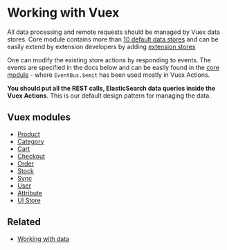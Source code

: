 # Working with Vuex

All data processing and remote requests should be managed by Vuex data stores. Core module contains more than [10 default data stores](https://github.com/DivanteLtd/vue-storefront/tree/master/core/store/modules) and can be easily extend by extension developers by adding [extension stores](https://github.com/DivanteLtd/vue-storefront/blob/master/doc/extensions/Working%20with%20extensions.md)

One can modify the existing store actions by responding to events. The events are specified in the docs below and can be easily found in the [core module](https://github.com/DivanteLtd/vue-storefront/tree/master/core) - where `EventBus.$emit` has been used mostly in Vuex Actions.

**You should put all the REST calls, ElasticSearch data queries inside the Vuex Actions**. This is our default design pattern for managing the data.

## Vuex modules
 * [Product](Product%20Store.md)
 * [Category](Category%20Store.md)
 * [Cart](Cart%20Store.md)
 * [Checkout](Checkout%20Store.md)
 * [Order](Order%20Store.md)
 * [Stock](Stock%20Store.md)
 * [Sync](Sync%20Store.md)
 * [User](User%20Store.md)
 * [Attribute](Attribute%20Store.md)
 * [UI Store](https://github.com/DivanteLtd/vue-storefront/blob/master/doc/Working%20with%20UI%20Store%20(interface%20state).md)
 
 ## Related

* [Working with data](https://github.com/DivanteLtd/vue-storefront/blob/master/doc/Working%20with%20data.md)

